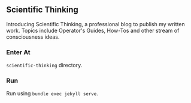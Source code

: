 ## Scientific Thinking

Introducing Scientific Thinking, a professional blog to publish my written work. Topics include Operator's Guides, How-Tos and other stream of consciousness ideas.

### Enter At
`scientific-thinking` directory.

### Run
Run using `bundle exec jekyll serve`.
